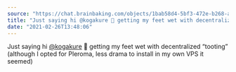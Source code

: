 ```yaml
---
source: "https://chat.brainbaking.com/objects/1bab58d4-5bf3-472e-b268-ae2dd47dd24d"
title: "Just saying hi @kogakure 👋 getting my feet wet with decentralized “tooting” (although I opted for..."
date: "2021-02-26T13:48:06"
---
```


<p>Just saying hi <span class="h-card"><a class="u-url mention" data-user="A4fMTkA13Luczi3SCW" href="https://mastodon.social/@kogakure" rel="ugc">@<span>kogakure</span></a></span> 👋 getting my feet wet with decentralized “tooting” (although I opted for Pleroma, less drama to install in my own VPS it seemed)</p>
  